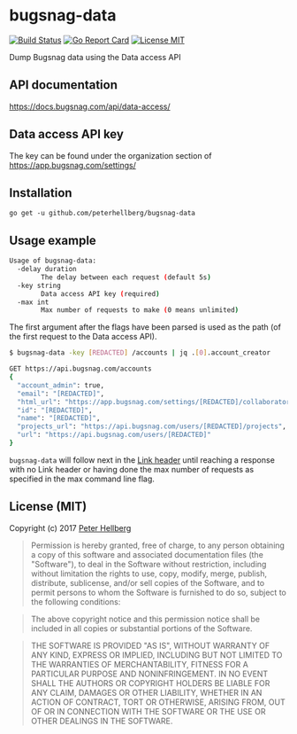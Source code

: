 # bugsnag-data

[![Build Status](https://travis-ci.org/peterhellberg/bugsnag-data.svg?branch=master)](https://travis-ci.org/peterhellberg/bugsnag-data)
[![Go Report Card](https://goreportcard.com/badge/github.com/peterhellberg/bugsnag-data)](https://goreportcard.com/report/github.com/peterhellberg/bugsnag-data)
[![License MIT](https://img.shields.io/badge/license-MIT-lightgrey.svg?style=flat)](https://github.com/peterhellberg/bugsnag-data#license-mit)

Dump Bugsnag data using the Data access API

## API documentation

https://docs.bugsnag.com/api/data-access/

## Data access API key

The key can be found under the organization section of https://app.bugsnag.com/settings/

## Installation

```
go get -u github.com/peterhellberg/bugsnag-data
```

## Usage example

```sh
Usage of bugsnag-data:
  -delay duration
    	The delay between each request (default 5s)
  -key string
    	Data access API key (required)
  -max int
    	Max number of requests to make (0 means unlimited)
```

The first argument after the flags have been parsed is used as the path (of the first request to the Data access API).

```bash
$ bugsnag-data -key [REDACTED] /accounts | jq .[0].account_creator

GET https://api.bugsnag.com/accounts
{
  "account_admin": true,
  "email": "[REDACTED]",
  "html_url": "https://app.bugsnag.com/settings/[REDACTED]/collaborators/[REDACTED]",
  "id": "[REDACTED]",
  "name": "[REDACTED]",
  "projects_url": "https://api.bugsnag.com/users/[REDACTED]/projects",
  "url": "https://api.bugsnag.com/users/[REDACTED]"
}
```

`bugsnag-data` will follow next in the [Link header](https://tools.ietf.org/html/rfc5988)
until reaching a response with no Link header or having done the max number of requests
as specified in the max command line flag.

## License (MIT)

Copyright (c) 2017 [Peter Hellberg](https://c7.se/)

> Permission is hereby granted, free of charge, to any person obtaining
> a copy of this software and associated documentation files (the
> "Software"), to deal in the Software without restriction, including
> without limitation the rights to use, copy, modify, merge, publish,
> distribute, sublicense, and/or sell copies of the Software, and to
> permit persons to whom the Software is furnished to do so, subject to
> the following conditions:

> The above copyright notice and this permission notice shall be
> included in all copies or substantial portions of the Software.

> THE SOFTWARE IS PROVIDED "AS IS", WITHOUT WARRANTY OF ANY KIND,
> EXPRESS OR IMPLIED, INCLUDING BUT NOT LIMITED TO THE WARRANTIES OF
> MERCHANTABILITY, FITNESS FOR A PARTICULAR PURPOSE AND
> NONINFRINGEMENT. IN NO EVENT SHALL THE AUTHORS OR COPYRIGHT HOLDERS BE
> LIABLE FOR ANY CLAIM, DAMAGES OR OTHER LIABILITY, WHETHER IN AN ACTION
> OF CONTRACT, TORT OR OTHERWISE, ARISING FROM, OUT OF OR IN CONNECTION
> WITH THE SOFTWARE OR THE USE OR OTHER DEALINGS IN THE SOFTWARE.
